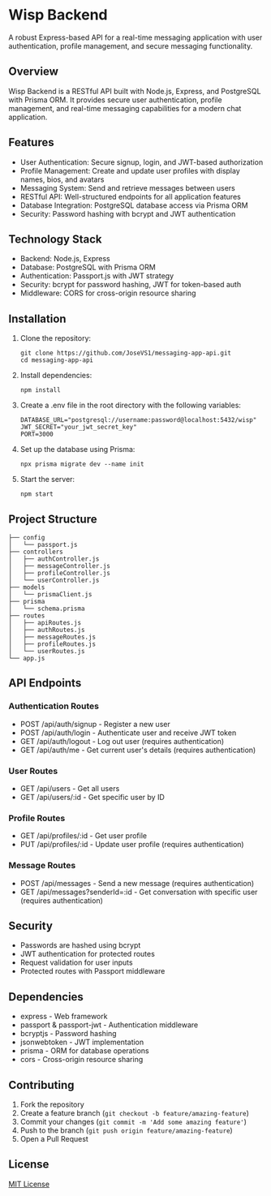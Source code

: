 # Wisp Backend
A robust Express-based API for a real-time messaging application with user authentication, profile management, and secure messaging functionality.

## Overview
Wisp Backend is a RESTful API built with Node.js, Express, and PostgreSQL with Prisma ORM. It provides secure user authentication, profile management, and real-time messaging capabilities for a modern chat application.

## Features
- User Authentication: Secure signup, login, and JWT-based authorization
- Profile Management: Create and update user profiles with display names, bios, and avatars
- Messaging System: Send and retrieve messages between users
- RESTful API: Well-structured endpoints for all application features
- Database Integration: PostgreSQL database access via Prisma ORM
- Security: Password hashing with bcrypt and JWT authentication

## Technology Stack
- Backend: Node.js, Express
- Database: PostgreSQL with Prisma ORM
- Authentication: Passport.js with JWT strategy
- Security: bcrypt for password hashing, JWT for token-based auth
- Middleware: CORS for cross-origin resource sharing

## Installation
1. Clone the repository:
   ```
   git clone https://github.com/JoseVS1/messaging-app-api.git
   cd messaging-app-api
   ```

2. Install dependencies:
   ```
   npm install
   ```

3. Create a .env file in the root directory with the following variables:
   ```
   DATABASE_URL="postgresql://username:password@localhost:5432/wisp"
   JWT_SECRET="your_jwt_secret_key"
   PORT=3000
   ```

4. Set up the database using Prisma:
   ```
   npx prisma migrate dev --name init
   ```

5. Start the server:
   ```
   npm start
   ```

## Project Structure
```
├── config
│   └── passport.js
├── controllers
│   ├── authController.js
│   ├── messageController.js
│   ├── profileController.js
│   └── userController.js
├── models
│   └── prismaClient.js
├── prisma
│   └── schema.prisma
├── routes
│   ├── apiRoutes.js
│   ├── authRoutes.js
│   ├── messageRoutes.js
│   ├── profileRoutes.js
│   └── userRoutes.js
└── app.js
```

## API Endpoints

### Authentication Routes
- POST /api/auth/signup - Register a new user
- POST /api/auth/login - Authenticate user and receive JWT token
- GET /api/auth/logout - Log out user (requires authentication)
- GET /api/auth/me - Get current user's details (requires authentication)

### User Routes
- GET /api/users - Get all users
- GET /api/users/:id - Get specific user by ID

### Profile Routes
- GET /api/profiles/:id - Get user profile
- PUT /api/profiles/:id - Update user profile (requires authentication)

### Message Routes
- POST /api/messages - Send a new message (requires authentication)
- GET /api/messages?senderId=:id - Get conversation with specific user (requires authentication)

## Security
- Passwords are hashed using bcrypt
- JWT authentication for protected routes
- Request validation for user inputs
- Protected routes with Passport middleware

## Dependencies
- express - Web framework
- passport & passport-jwt - Authentication middleware
- bcryptjs - Password hashing
- jsonwebtoken - JWT implementation
- prisma - ORM for database operations
- cors - Cross-origin resource sharing

## Contributing
1. Fork the repository
2. Create a feature branch (`git checkout -b feature/amazing-feature`)
3. Commit your changes (`git commit -m 'Add some amazing feature'`)
4. Push to the branch (`git push origin feature/amazing-feature`)
5. Open a Pull Request

## License
[MIT License](LICENSE)

